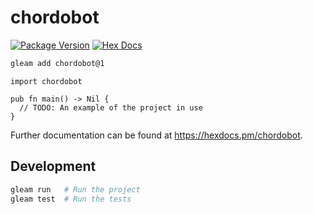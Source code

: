 # chordobot

[![Package Version](https://img.shields.io/hexpm/v/chordobot)](https://hex.pm/packages/chordobot)
[![Hex Docs](https://img.shields.io/badge/hex-docs-ffaff3)](https://hexdocs.pm/chordobot/)

```sh
gleam add chordobot@1
```
```gleam
import chordobot

pub fn main() -> Nil {
  // TODO: An example of the project in use
}
```

Further documentation can be found at <https://hexdocs.pm/chordobot>.

## Development

```sh
gleam run   # Run the project
gleam test  # Run the tests
```
